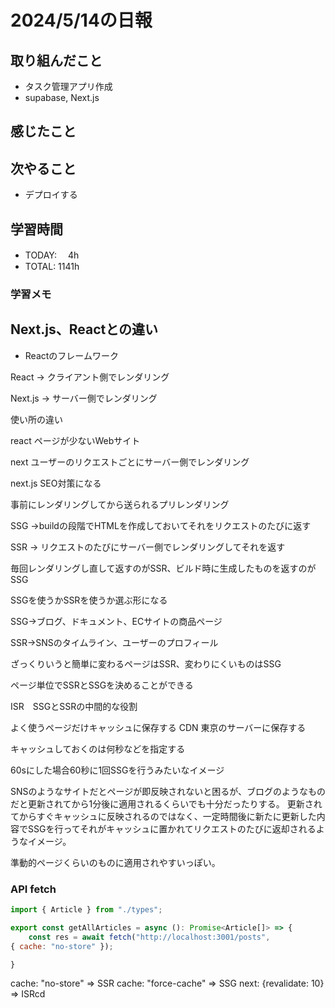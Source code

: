 # 2024/5/14の日報

## 取り組んだこと
- タスク管理アプリ作成
- supabase, Next.js

## 感じたこと

## 次やること
- デプロイする

## 学習時間
- TODAY: 　4h
- TOTAL: 1141h

### 学習メモ


## Next.js、Reactとの違い

- Reactのフレームワーク

React → クライアント側でレンダリング

Next.js → サーバー側でレンダリング

使い所の違い

react ページが少ないWebサイト

next ユーザーのリクエストごとにサーバー側でレンダリング

next.js
SEO対策になる

事前にレンダリングしてから送られるプリレンダリング

SSG →buildの段階でHTMLを作成しておいてそれをリクエストのたびに返す

SSR → リクエストのたびにサーバー側でレンダリングしてそれを返す

毎回レンダリングし直して返すのがSSR、ビルド時に生成したものを返すのがSSG

SSGを使うかSSRを使うか選ぶ形になる

SSG→ブログ、ドキュメント、ECサイトの商品ページ

SSR→SNSのタイムライン、ユーザーのプロフィール

ざっくりいうと簡単に変わるページはSSR、変わりにくいものはSSG

ページ単位でSSRとSSGを決めることができる

ISR　SSGとSSRの中間的な役割

よく使うページだけキャッシュに保存する
CDN 東京のサーバーに保存する

キャッシュしておくのは何秒などを指定する

60sにした場合60秒に1回SSGを行うみたいなイメージ

SNSのようなサイトだとページが即反映されないと困るが、ブログのようなものだと更新されてから1分後に適用されるくらいでも十分だったりする。
更新されてからすぐキャッシュに反映されるのではなく、一定時間後に新たに更新した内容でSSGを行ってそれがキャッシュに置かれてリクエストのたびに返却されるようなイメージ。

準動的ページくらいのものに適用されやすいっぽい。



### API fetch
```js
import { Article } from "./types";

export const getAllArticles = async (): Promise<Article[]> => {
    const res = await fetch("http://localhost:3001/posts",
{ cache: "no-store" });

}
```

cache: "no-store" =>  SSR
cache: "force-cache" => SSG
next: {revalidate: 10} => ISRcd
